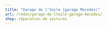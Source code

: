 ```yaml
---
title: "Garage de l'toile (garage Mecedes)"
url: /redon/garage-de-ltoile-garage-mecedes/
shop: réparation de voitures
---
```

